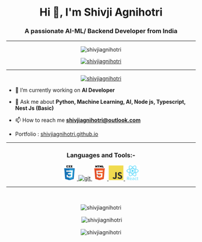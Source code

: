 
</div>
<h1 align="center">Hi 👋, I'm Shivji Agnihotri</h1>
<h3 align="center">A passionate AI-ML/ Backend Developer from India</h3>

<hr>

<p align="center"> <img src="https://komarev.com/ghpvc/?username=shivjiagnihotri&label=Profile%20views&color=0e75b6&style=flat" alt="shivjiagnihotri" /> </p>

<p align="center"> <a href="https://github.com/ryo-ma/github-profile-trophy"><img src="https://github-profile-trophy.vercel.app/?username=shivjiagnihotri" alt="shivjiagnihotri" /></a> </p>
<hr>
<p align="center"> <a href="https://twitter.com/shivjiagnihotri" target="blank"><img src="https://img.shields.io/twitter/follow/shivjiagnihotri?logo=twitter&style=for-the-badge" alt="shivjiagnihotri" /></a> </p>


- 🌱 I’m currently working on **AI Developer**

- 💬 Ask me about **Python, Machine Learning, AI, Node js, Typescript, Nest Js (Basic)**

- 📫 How to reach me **shivjiagnihotri@outlook.com**
- Portfolio : [shivjiagnihotri.github.io](https://shivjiagnihotri.github.io/)


<hr>
<h3 align="center">Languages and Tools:-</h3>
<p align="center"> <a href="https://www.w3schools.com/css/" target="_blank" rel="noreferrer"> <img src="https://raw.githubusercontent.com/devicons/devicon/master/icons/css3/css3-original-wordmark.svg" alt="css3" width="40" height="40"/> </a> <a href="https://git-scm.com/" target="_blank" rel="noreferrer"> <img src="https://www.vectorlogo.zone/logos/git-scm/git-scm-icon.svg" alt="git" width="40" height="40"/> </a> <a href="https://www.w3.org/html/" target="_blank" rel="noreferrer"> <img src="https://raw.githubusercontent.com/devicons/devicon/master/icons/html5/html5-original-wordmark.svg" alt="html5" width="40" height="40"/> </a> <a href="https://developer.mozilla.org/en-US/docs/Web/JavaScript" target="_blank" rel="noreferrer"> <img src="https://raw.githubusercontent.com/devicons/devicon/master/icons/javascript/javascript-original.svg" alt="javascript" width="40" height="40"/> </a> <a href="https://reactjs.org/" target="_blank" rel="noreferrer"> <img src="https://raw.githubusercontent.com/devicons/devicon/master/icons/react/react-original-wordmark.svg" alt="react" width="40" height="40"/> </a> </p>
<hr>
<p>&nbsp;
<div align="center"><img align="center" src="https://github-readme-stats.vercel.app/api/top-langs?username=shivjiagnihotri&show_icons=true&locale=en&layout=compact" alt="shivjiagnihotri" /></div> </p>
<div align="center">
<p>&nbsp;<img align="center" src="https://github-readme-stats.vercel.app/api?username=shivjiagnihotri&show_icons=true&locale=en" alt="shivjiagnihotri" /></p>

<p><img align="center" src="https://github-readme-streak-stats.herokuapp.com/?user=shivjiagnihotri&" alt="shivjiagnihotri" /></p>
</div>
